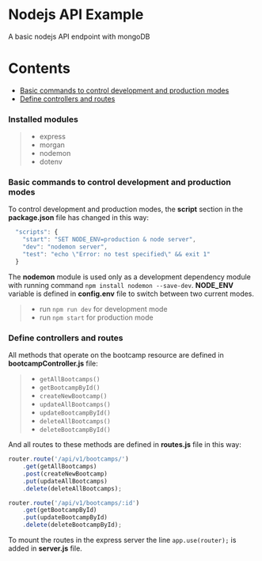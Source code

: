 # Nodejs API Example
A basic nodejs API endpoint with mongoDB

# Contents

- [Basic commands to control development and production modes](#basic-commands-to-control-development-and-production-modes)
- [Define controllers and routes](#define-controllers-and-routes)

### Installed modules
> - express
> - morgan
> - nodemon
> - dotenv

### Basic commands to control development and production modes
To control development and production modes, the **script** section in the **package.json** file has changed in this way:
```js
  "scripts": {
    "start": "SET NODE_ENV=production & node server",
    "dev": "nodemon server",
    "test": "echo \"Error: no test specified\" && exit 1"
  }
```
The **nodemon** module is used only as a development dependency module with running command `npm install nodemon --save-dev`. **NODE_ENV** variable is defined in **config.env** file to switch between two current modes.

> - run `npm run dev` for development mode
> - run `npm start` for production mode

### Define controllers and routes
All methods that operate on the bootcamp resource are defined in **bootcampController.js** file:
> - `getAllBootcamps()`
> - `getBootcampById()`
> - `createNewBootcamp()`
> - `updateAllBootcamps()`
> - `updateBootcampById()`
> - `deleteAllBootcamps()`
> - `deleteBootcampById()`

And all routes to these methods are defined in **routes.js** file in this way:
```js
router.route('/api/v1/bootcamps/')
    .get(getAllBootcamps)
    .post(createNewBootcamp)
    .put(updateAllBootcamps)
    .delete(deleteAllBootcamps);

router.route('/api/v1/bootcamps/:id')
    .get(getBootcampById)
    .put(updateBootcampById)
    .delete(deleteBootcampById);
```
To mount the routes in the express server the line `app.use(router);` is added in **server.js** file.